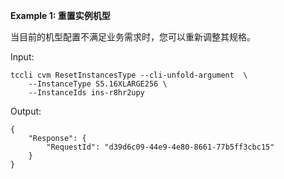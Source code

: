 **Example 1: 重置实例机型**

当目前的机型配置不满足业务需求时，您可以重新调整其规格。

Input: 

```
tccli cvm ResetInstancesType --cli-unfold-argument  \
    --InstanceType S5.16XLARGE256 \
    --InstanceIds ins-r8hr2upy
```

Output: 
```
{
    "Response": {
        "RequestId": "d39d6c09-44e9-4e80-8661-77b5ff3cbc15"
    }
}
```

